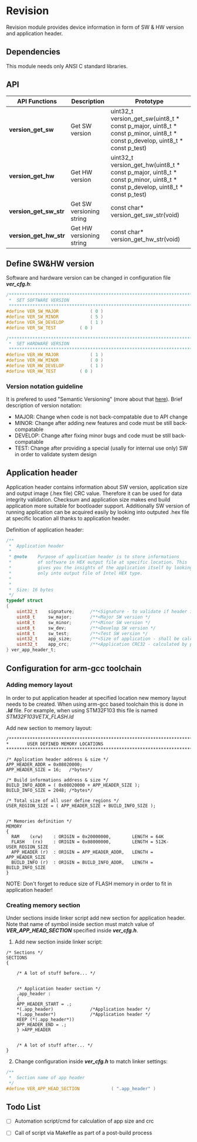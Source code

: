 # **Revision**
Revision module provides device information in form of SW & HW version and application header. 

## **Dependencies**
This module needs only ANSI C standard libraries. 

## **API**
| API Functions | Description | Prototype |
| --- | ----------- | ----- |
| **version_get_sw** | Get SW version | uint32_t version_get_sw(uint8_t * const p_major, uint8_t * const p_minor, uint8_t * const p_develop, uint8_t * const p_test) |****
| **version_get_hw** | Get HW version | uint32_t version_get_hw(uint8_t * const p_major, uint8_t * const p_minor, uint8_t * const p_develop, uint8_t * const p_test) |
| **version_get_sw_str** | Get SW versioning string | const char* version_get_sw_str(void) |
| **version_get_hw_str** | Get HW versioning string | const char* version_get_hw_str(void) |

## **Define SW&HW version**
Software and hardware version can be changed in configuration file ***ver_cfg.h***:

```C
/******************************************************************************
 * 	SET SOFTWARE VERSION
 *****************************************************************************/
#define VER_SW_MAJOR			( 0 )
#define VER_SW_MINOR			( 5 )
#define VER_SW_DEVELOP			( 1 )
#define VER_SW_TEST			( 0 )

/******************************************************************************
 * 	SET HARDWARE VERSION
 *****************************************************************************/
#define VER_HW_MAJOR			( 1 )
#define VER_HW_MINOR			( 0 )
#define VER_HW_DEVELOP			( 1 )
#define VER_HW_TEST			( 0 )
```

### **Version notation guideline**
It is prefered to used "Semantic Versioning" (more about that [here](https://semver.org/spec/v2.0.0.html)). Brief description of version notation:
 - MAJOR: Change when code is not back-compatable due to API change
 - MINOR: Change after adding new features and code must be still back-compatable
 - DEVELOP: Change after fixing minor bugs and code must be still back-compatable
 - TEST: Change after providing a special (usally for internal use only) SW in order to validate system design


## **Application header**
Application header contains information about SW version, application size and output image (.hex file) CRC value. Therefore it can be used for data integrity validation. Checksum and application size makes end build application more suitable for bootloader support. Additionally SW version of running application can be acquired easily by looking into outputed .hex file at specific location all thanks to application header.

Definition of application header:
```C
/**
 * 	Application header
 *
 * @note	Purpose of application header is to store informations
 * 			of software in HEX output file at specific location. This
 * 			gives you the insights of the application itself by looking
 * 			only into output file of Intel HEX type.
 *
 *
 * 	Size: 16 bytes
 */
typedef struct
{
	uint32_t 	signature;		/**<Signature - to validate if header is valid */
	uint8_t 	sw_major;		/**<Major SW version */
	uint8_t 	sw_minor;		/**<Minor SW version */
	uint8_t 	sw_dev;			/**<Develop SW version */
	uint8_t 	sw_test;		/**<Test SW version */
	uint32_t	app_size;		/**<Size of application - shall be calculated by post-build script */
	uint32_t	app_crc;		/**<Application CRC32 - calculated by post-build script */
} ver_app_header_t;
```

## **Configuration for arm-gcc toolchain**
### **Adding memory layout**

In order to put application header at specified location new memory layout needs to be created. When using arm-gcc based toolchain this is done in ***.ld*** file. For example, when using STM32F103 this file is named *STM32F103VETX_FLASH.ld*

Add new section to memory layout:
```
/*******************************************************************************
*		USER DEFINED MEMORY LOCATIONS 
*******************************************************************************/

/* Application header address & size */
APP_HEADER_ADDR	= 0x08020000;
APP_HEADER_SIZE	= 16;	/*bytes*/

/* Build informations address & size */
BUILD_INFO_ADDR	= ( 0x08020000 + APP_HEADER_SIZE );
BUILD_INFO_SIZE	= 2048;	/*bytes*/

/* Total size of all user define regions */
USER_REGION_SIZE = ( APP_HEADER_SIZE + BUILD_INFO_SIZE );


/* Memories definition */
MEMORY
{
  RAM    (xrw)    : ORIGIN = 0x20000000,   		LENGTH = 64K
  FLASH   (rx)    : ORIGIN = 0x08000000,   		LENGTH = 512K-USER_REGION_SIZE
  APP_HEADER (r)  : ORIGIN = APP_HEADER_ADDR,   LENGTH = APP_HEADER_SIZE			
  BUILD_INFO (r)  : ORIGIN = BUILD_INFO_ADDR,   LENGTH = BUILD_INFO_SIZE		
}
```
NOTE: Don't forget to reduce size of FLASH memory in order to fit in application header!

### **Creating memory section**
Under sections inside linker script add new section for application header. Note that name of symbol inside section must match value of ***VER_APP_HEAD_SECTION*** specified inside ***ver_cfg.h***.

1. Add new section inside linker script:
```
/* Sections */
SECTIONS
{

    /* A lot of stuff before... */


    /* Application header section */
    .app_header :
    {
    APP_HEADER_START = .;
    *(.app_header)				/*Application header */
    *(.app_header*)				/*Application header */
    KEEP (*(.app_header*))
    APP_HEADER_END = .;
    } >APP_HEADER


    /* A lot of stuff after... */
}

```

2. Change configuration inside ***ver_cfg.h*** to match linker settings:
```C
/**
 * 	Section name of app header
 */
#define VER_APP_HEAD_SECTION			( ".app_header" )
```

## Todo List
 - [ ] Automation script/cmd for calculation of app size and crc
 - [ ] Call of script via Makefile as part of a post-build process


